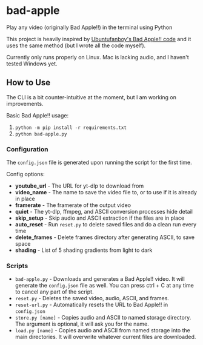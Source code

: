 # bad-apple
Play any video (originally Bad Apple!!) in the terminal using Python

This project is heavily inspired by [Ubuntufanboy's Bad Apple!! code](https://github.com/Ubuntufanboy/bad-apple) and it uses the same method (but I wrote all the code myself).

Currently only runs properly on Linux. Mac is lacking audio, and I haven't tested Windows yet.

## How to Use

The CLI is a bit counter-intuitive at the moment, but I am working on improvements.

Basic Bad Apple!! usage:
1. `python -m pip install -r requirements.txt`
2. `python bad-apple.py`

### Configuration

The `config.json` file is generated upon running the script for the first time.

Config options:
- **youtube_url** - The URL for yt-dlp to download from
- **video_name** - The name to save the video file to, or to use if it is already in place
- **framerate** - The framerate of the output video
- **quiet** - The yt-dlp, ffmpeg, and ASCII conversion processes hide detail
- **skip_setup** - Skip audio and ASCII extraction if the files are in place
- **auto_reset** - Run `reset.py` to delete saved files and do a clean run every time
- **delete_frames** - Delete frames directory after generating ASCII, to save space
- **shading** - List of 5 shading gradients from light to dark

### Scripts

- `bad-apple.py` - Downloads and generates a Bad Apple!! video. It will generate the `config.json` file as well. You can press ctrl + C at any time to cancel any part of the script.
- `reset.py` - Deletes the saved video, audio, ASCII, and frames.
- `reset-url.py` - Automatically resets the URL to Bad Apple!! in `config.json`
- `store.py [name]` - Copies audio and ASCII to named storage directory. The argument is optional, it will ask you for the name.
- `load.py [name]` - Copies audio and ASCII from named storage into the main directories. It will overwrite whatever current files are downloaded.